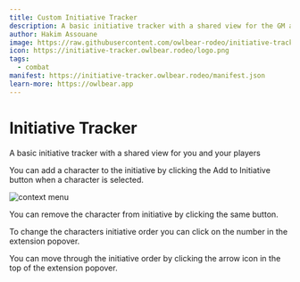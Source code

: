 ```yaml
---
title: Custom Initiative Tracker
description: A basic initiative tracker with a shared view for the GM and the players
author: Hakim Assouane
image: https://raw.githubusercontent.com/owlbear-rodeo/initiative-tracker/main/docs/header.jpg
icon: https://initiative-tracker.owlbear.rodeo/logo.png
tags:
  - combat
manifest: https://initiative-tracker.owlbear.rodeo/manifest.json
learn-more: https://owlbear.app
---
```


# Initiative Tracker

A basic initiative tracker with a shared view for you and your players

You can add a character to the initiative by clicking the Add to Initiative button when a character is selected.

![context menu](https://raw.githubusercontent.com/owlbear-rodeo/initiative-tracker/main/docs/contextMenu.jpg)

You can remove the character from initiative by clicking the same button.

To change the characters initiative order you can click on the number in the extension popover.

You can move through the initiative order by clicking the arrow icon in the top of the extension popover.
